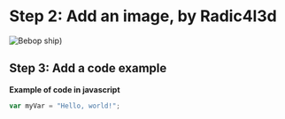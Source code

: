 # Step 2: Add an image, by Radic4l3d

![Bebop ship](https://preview.redd.it/how-would-you-create-the-bebop-ship-from-cowboy-bebop-v0-93ktvcilc6gd1.png?width=800&format=png&auto=webp&s=75bb763a8fb1f521cb9d0a846bce2699224e787c))

## Step 3: Add a code example
**Example of code in javascript**
``` javascript
var myVar = "Hello, world!";
```

